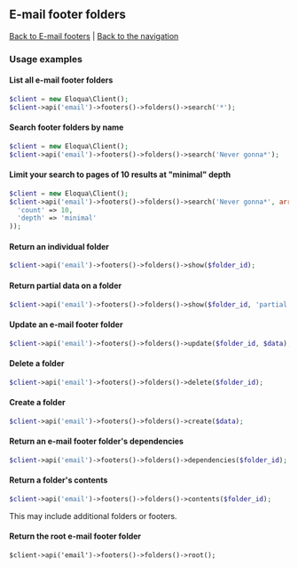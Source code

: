 ## E-mail footer folders
[Back to E-mail footers](../footers.md) | [Back to the navigation](../../index.md)

### Usage examples

#### List all e-mail footer folders
```php
$client = new Eloqua\Client();
$client->api('email')->footers()->folders()->search('*');
```

#### Search footer folders by name
```php
$client = new Eloqua\Client();
$client->api('email')->footers()->folders()->search('Never gonna*');
```

#### Limit your search to pages of 10 results at "minimal" depth
```php
$client = new Eloqua\Client();
$client->api('email')->footers()->folders()->search('Never gonna*', array(
  'count' => 10,
  'depth' => 'minimal'
));
```

#### Return an individual folder
```php
$client->api('email')->footers()->folders()->show($folder_id);
```

#### Return partial data on a folder
```php
$client->api('email')->footers()->folders()->show($folder_id, 'partial');
```

#### Update an e-mail footer folder
```php
$client->api('email')->footers()->folders()->update($folder_id, $data);
```

#### Delete a folder
```php
$client->api('email')->footers()->folders()->delete($folder_id);
```

#### Create a folder
```php
$client->api('email')->footers()->folders()->create($data);
```

#### Return an e-mail footer folder's dependencies
```php
$client->api('email')->footers()->folders()->dependencies($folder_id);
```

#### Return a folder's contents
```php
$client->api('email')->footers()->folders()->contents($folder_id);
```
This may include additional folders or footers.

#### Return the root e-mail footer folder
```
$client->api('email')->footers()->folders()->root();
```
